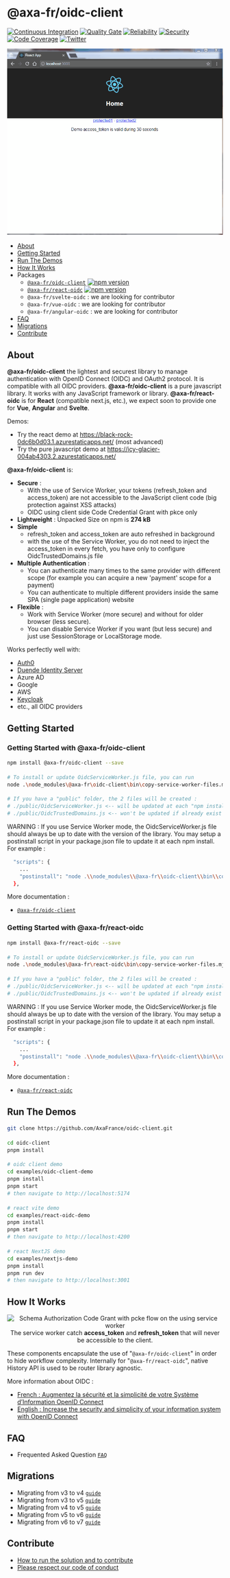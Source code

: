 # @axa-fr/oidc-client

[![Continuous Integration](https://github.com/AxaFrance/react-oidc/actions/workflows/npm-publish.yml/badge.svg)](https://github.com/AxaFrance/react-oidc/actions/workflows/npm-publish.yml)
[![Quality Gate](https://sonarcloud.io/api/project_badges/measure?project=AxaGuilDEv_react-oidc&metric=alert_status)](https://sonarcloud.io/dashboard?id=AxaGuilDEv_react-oidc) [![Reliability](https://sonarcloud.io/api/project_badges/measure?project=AxaGuilDEv_react-oidc&metric=reliability_rating)](https://sonarcloud.io/component_measures?id=AxaGuilDEv_react-oidc&metric=reliability_rating) [![Security](https://sonarcloud.io/api/project_badges/measure?project=AxaGuilDEv_react-oidc&metric=security_rating)](https://sonarcloud.io/component_measures?id=AxaGuilDEv_react-oidc&metric=security_rating) [![Code Coverage](https://sonarcloud.io/api/project_badges/measure?project=AxaGuilDEv_react-oidc&metric=coverage)](https://sonarcloud.io/component_measures?id=AxaGuilDEv_react-oidc&metric=Coverage) [![Twitter](https://img.shields.io/twitter/follow/GuildDEvOpen?style=social)](https://twitter.com/intent/follow?screen_name=GuildDEvOpen)


<p align="center">
    <img src="./docs/img/introduction.gif"
     alt="Sample React Oicd"
      />
</p>

- [About](#about)
- [Getting Started](#getting-started)
- [Run The Demos](#run-the-demos)
- [How It Works](#how-it-works)
- Packages
  - [`@axa-fr/oidc-client`](./packages/oidc-client#readme.md) [![npm version](https://badge.fury.io/js/%40axa-fr%2Foidc-client.svg)](https://badge.fury.io/js/%40axa-fr%2Foidc-client)
  - [`@axa-fr/react-oidc`](./packages/react-oidc#readme.md) [![npm version](https://badge.fury.io/js/%40axa-fr%2Freact-oidc.svg)](https://badge.fury.io/js/%40axa-fr%2Freact-oidc)
  - `@axa-fr/svelte-oidc` : we are looking for contributor
  - `@axa-fr/vue-oidc` : we are looking for contributor
  - `@axa-fr/angular-oidc` : we are looking for contributor
- [FAQ](#FAQ)
- [Migrations](#migrations)
- [Contribute](#contribute)

## About

**@axa-fr/oidc-client** the lightest and securest library to manage authentication with OpenID Connect (OIDC) and OAuth2 protocol. It is compatible with all OIDC providers.
**@axa-fr/oidc-client** is a pure javascript library. It works with any JavaScript framework or library.
**@axa-fr/react-oidc** is for **React** (compatible next.js, etc.), we expect soon to provide one for **Vue**, **Angular** and **Svelte**.

Demos:
- Try the react demo at https://black-rock-0dc6b0d03.1.azurestaticapps.net/ (most advanced)
- Try the pure javascript demo at https://icy-glacier-004ab4303.2.azurestaticapps.net/


**@axa-fr/oidc-client** is:

- **Secure** :
  - With the use of Service Worker, your tokens (refresh_token and access_token) are not accessible to the JavaScript client code (big protection against XSS attacks)
  - OIDC using client side Code Credential Grant with pkce only
- **Lightweight** : Unpacked Size on npm is **274 kB**
- **Simple**
  - refresh_token and access_token are auto refreshed in background
  - with the use of the Service Worker, you do not need to inject the access_token in every fetch, you have only to configure OidcTrustedDomains.js file
- **Multiple Authentication** :
  - You can authenticate many times to the same provider with different scope (for example you can acquire a new 'payment' scope for a payment)
  - You can authenticate to multiple different providers inside the same SPA (single page application) website
- **Flexible** :
  - Work with Service Worker (more secure) and without for older browser (less secure). 
  - You can disable Service Worker if you want (but less secure) and just use SessionStorage or LocalStorage mode.

Works perfectly well with:

- [Auth0](https://auth0.com/)
- [Duende Identity Server](https://duendesoftware.com/)
- Azure AD
- Google
- AWS
- [Keycloak](https://www.keycloak.org/)
- etc., all OIDC providers




## Getting Started

### Getting Started with @axa-fr/oidc-client

```sh
npm install @axa-fr/oidc-client --save

# To install or update OidcServiceWorker.js file, you can run
node .\node_modules\@axa-fr\oidc-client\bin\copy-service-worker-files.mjs public

# If you have a "public" folder, the 2 files will be created :
# ./public/OidcServiceWorker.js <-- will be updated at each "npm install"
# ./public/OidcTrustedDomains.js <-- won't be updated if already exist
```

WARNING : If you use Service Worker mode, the OidcServiceWorker.js file should always be up to date with the version of the library. You may setup a postinstall script in your package.json file to update it at each npm install. For example :
```sh
  "scripts": {
    ...
    "postinstall": "node .\\node_modules\\@axa-fr\\oidc-client\\bin\\copy-service-worker-files.mjs public"
  },
```

More documentation :

- [`@axa-fr/oidc-client`](./packages/oidc-client#readme)

### Getting Started with @axa-fr/react-oidc

```sh
npm install @axa-fr/react-oidc --save

# To install or update OidcServiceWorker.js file, you can run
node .\node_modules\@axa-fr\react-oidc\bin\copy-service-worker-files.mjs public

# If you have a "public" folder, the 2 files will be created :
# ./public/OidcServiceWorker.js <-- will be updated at each "npm install"
# ./public/OidcTrustedDomains.js <-- won't be updated if already exist
```

WARNING : If you use Service Worker mode, the OidcServiceWorker.js file should always be up to date with the version of the library. You may setup a postinstall script in your package.json file to update it at each npm install. For example :
```sh
  "scripts": {
    ...
    "postinstall": "node .\\node_modules\\@axa-fr\\oidc-client\\bin\\copy-service-worker-files.mjs public"
  },
```

More documentation :

- [`@axa-fr/react-oidc`](./packages/react#readme)

## Run The Demos

```sh
git clone https://github.com/AxaFrance/oidc-client.git

cd oidc-client
pnpm install

# oidc client demo
cd examples/oidc-client-demo
pnpm install
pnpm start
# then navigate to http://localhost:5174

# react vite demo
cd examples/react-oidc-demo
pnpm install
pnpm start
# then navigate to http://localhost:4200

# react NextJS demo
cd examples/nextjs-demo
pnpm install
pnpm run dev
# then navigate to http://localhost:3001
```

## How It Works

<p align="center">
    <img src="./docs/img/schema_pcke_client_side_with_service_worker.png"
     alt="Schema Authorization Code Grant with pcke flow on the using service worker"
      />
  <br>
  The service worker catch <b>access_token</b> and <b>refresh_token</b> that will never be accessible to the client.
</p>


These components encapsulate the use of "`@axa-fr/oidc-client`" in order to hide workflow complexity.
Internally for "`@axa-fr/react-oidc`", native History API is used to be router library agnostic.

More information about OIDC :

- [French : Augmentez la sécurité et la simplicité de votre Système d’Information OpenID Connect](https://medium.com/just-tech-it-now/augmentez-la-s%C3%A9curit%C3%A9-et-la-simplicit%C3%A9-de-votre-syst%C3%A8me-dinformation-avec-oauth-2-0-cf0732d71284)
- [English : Increase the security and simplicity of your information system with OpenID Connect](https://medium.com/just-tech-it-now/increase-the-security-and-simplicity-of-your-information-system-with-openid-connect-fa8c26b99d6d)

## FAQ

-  Frequented Asked Question [`FAQ`](./FAQ.md)

## Migrations

- Migrating from v3 to v4 [`guide`](./MIGRATION_GUIDE_V3_TO_V4.md)
- Migrating from v3 to v5 [`guide`](./MIGRATION_GUIDE_V3_TO_V5.md)
- Migrating from v4 to v5 [`guide`](./MIGRATION_GUIDE_V4_TO_V5.md)
- Migrating from v5 to v6 [`guide`](./MIGRATION_GUIDE_V5_TO_V6.md)
- Migrating from v6 to v7 [`guide`](./MIGRATION_GUIDE_V6_TO_V7.md)

## Contribute

- [How to run the solution and to contribute](./CONTRIBUTING.md)
- [Please respect our code of conduct](./CODE_OF_CONDUCT.md)
